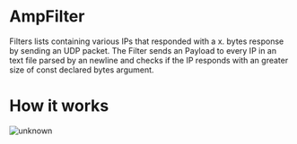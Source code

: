 # AmpFilter
Filters lists containing various IPs that responded with a x. bytes response by sending an UDP packet. The Filter sends an Payload to every IP in an text file parsed by an newline and checks if the IP responds with an greater size of const declared bytes argument.

# How it works
![unknown](https://user-images.githubusercontent.com/65712074/156186925-99709688-05ad-41f0-a06e-57ffbdaea5b1.png)
